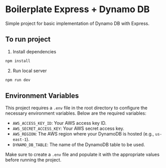 # Boilerplate Express + Dynamo DB

Simple project for basic implementation of Dynamo DB with Express.

## To run project

1. Install dependencies
```bash
npm install
```

2. Run local server
```bash
npm run dev
```

## Environment Variables

This project requires a `.env` file in the root directory to configure the necessary environment variables. Below are the required variables:

- `AWS_ACCESS_KEY_ID`: Your AWS access key ID.
- `AWS_SECRET_ACCESS_KEY`: Your AWS secret access key.
- `AWS_REGION`: The AWS region where your DynamoDB is hosted (e.g., `us-east-1`).
- `DYNAMO_DB_TABLE`: The name of the DynamoDB table to be used.

Make sure to create a `.env` file and populate it with the appropriate values before running the project.
